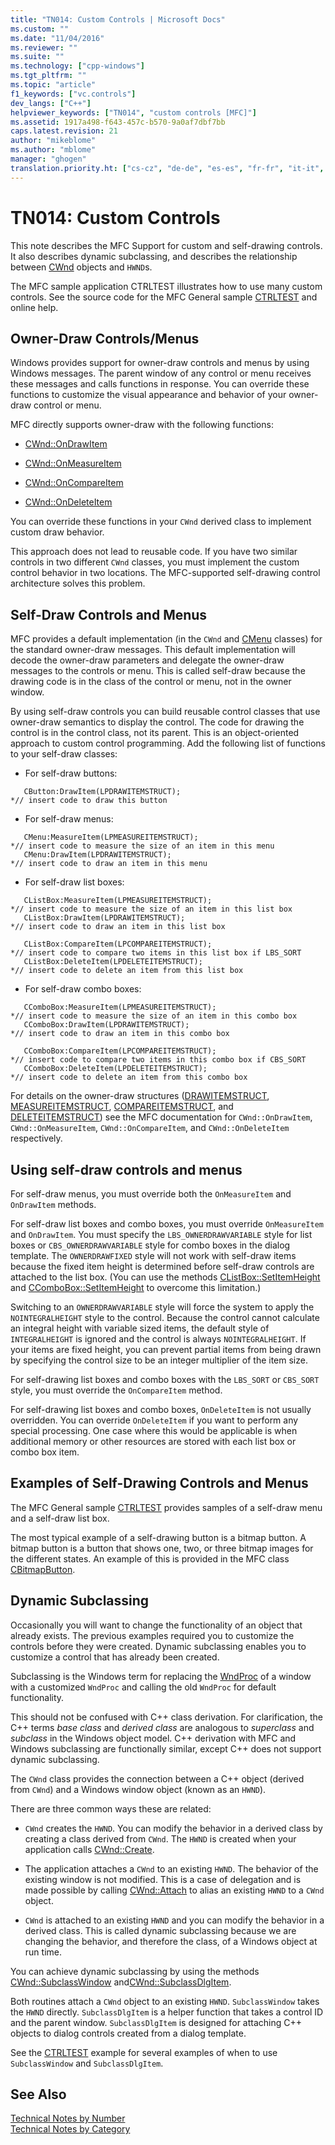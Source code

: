 ```yaml
---
title: "TN014: Custom Controls | Microsoft Docs"
ms.custom: ""
ms.date: "11/04/2016"
ms.reviewer: ""
ms.suite: ""
ms.technology: ["cpp-windows"]
ms.tgt_pltfrm: ""
ms.topic: "article"
f1_keywords: ["vc.controls"]
dev_langs: ["C++"]
helpviewer_keywords: ["TN014", "custom controls [MFC]"]
ms.assetid: 1917a498-f643-457c-b570-9a0af7dbf7bb
caps.latest.revision: 21
author: "mikeblome"
ms.author: "mblome"
manager: "ghogen"
translation.priority.ht: ["cs-cz", "de-de", "es-es", "fr-fr", "it-it", "ja-jp", "ko-kr", "pl-pl", "pt-br", "ru-ru", "tr-tr", "zh-cn", "zh-tw"]
---
```

# TN014: Custom Controls
This note describes the MFC Support for custom and self-drawing controls. It also describes dynamic subclassing, and describes the relationship between [CWnd](../mfc/reference/cwnd-class.md) objects and `HWND`s.  
  
 The MFC sample application CTRLTEST illustrates how to use many custom controls. See the source code for the MFC General sample [CTRLTEST](../visual-cpp-samples.md) and online help.  
  
## Owner-Draw Controls/Menus  
 Windows provides support for owner-draw controls and menus by using Windows messages. The parent window of any control or menu receives these messages and calls functions in response. You can override these functions to customize the visual appearance and behavior of your owner-draw control or menu.  
  
 MFC directly supports owner-draw with the following functions:  
  
- [CWnd::OnDrawItem](../mfc/reference/cwnd-class.md#ondrawitem)  
  
- [CWnd::OnMeasureItem](../mfc/reference/cwnd-class.md#onmeasureitem)  
  
- [CWnd::OnCompareItem](../mfc/reference/cwnd-class.md#oncompareitem)  
  
- [CWnd::OnDeleteItem](../mfc/reference/cwnd-class.md#ondeleteitem)  
  
 You can override these functions in your `CWnd` derived class to implement custom draw behavior.  
  
 This approach does not lead to reusable code. If you have two similar controls in two different `CWnd` classes, you must implement the custom control behavior in two locations. The MFC-supported self-drawing control architecture solves this problem.  
  
## Self-Draw Controls and Menus  
 MFC provides a default implementation (in the `CWnd` and [CMenu](../mfc/reference/cmenu-class.md) classes) for the standard owner-draw messages. This default implementation will decode the owner-draw parameters and delegate the owner-draw messages to the controls or menu. This is called self-draw because the drawing code is in the class of the control or menu, not in the owner window.  
  
 By using self-draw controls you can build reusable control classes that use owner-draw semantics to display the control. The code for drawing the control is in the control class, not its parent. This is an object-oriented approach to custom control programming. Add the following list of functions to your self-draw classes:  
  
-   For self-draw buttons:  
  
 ```  
    CButton:DrawItem(LPDRAWITEMSTRUCT);
*// insert code to draw this button  
 ```  
  
-   For self-draw menus:  
  
 ```  
    CMenu:MeasureItem(LPMEASUREITEMSTRUCT);
*// insert code to measure the size of an item in this menu  
    CMenu:DrawItem(LPDRAWITEMSTRUCT);
*// insert code to draw an item in this menu  
 ```  
  
-   For self-draw list boxes:  
  
 ```  
    CListBox:MeasureItem(LPMEASUREITEMSTRUCT);
*// insert code to measure the size of an item in this list box  
    CListBox:DrawItem(LPDRAWITEMSTRUCT);
*// insert code to draw an item in this list box  
 
    CListBox:CompareItem(LPCOMPAREITEMSTRUCT);
*// insert code to compare two items in this list box if LBS_SORT  
    CListBox:DeleteItem(LPDELETEITEMSTRUCT);
*// insert code to delete an item from this list box  
 ```  
  
-   For self-draw combo boxes:  
  
 ```  
    CComboBox:MeasureItem(LPMEASUREITEMSTRUCT);
*// insert code to measure the size of an item in this combo box  
    CComboBox:DrawItem(LPDRAWITEMSTRUCT);
*// insert code to draw an item in this combo box  
 
    CComboBox:CompareItem(LPCOMPAREITEMSTRUCT);
*// insert code to compare two items in this combo box if CBS_SORT  
    CComboBox:DeleteItem(LPDELETEITEMSTRUCT);
*// insert code to delete an item from this combo box  
 ```  
  
 For details on the owner-draw structures ([DRAWITEMSTRUCT](../mfc/reference/drawitemstruct-structure.md), [MEASUREITEMSTRUCT](../mfc/reference/measureitemstruct-structure.md), [COMPAREITEMSTRUCT](../mfc/reference/compareitemstruct-structure.md), and [DELETEITEMSTRUCT](../mfc/reference/deleteitemstruct-structure.md)) see the MFC documentation for `CWnd::OnDrawItem`, `CWnd::OnMeasureItem`, `CWnd::OnCompareItem`, and `CWnd::OnDeleteItem` respectively.  
  
## Using self-draw controls and menus  
 For self-draw menus, you must override both the `OnMeasureItem` and `OnDrawItem` methods.  
  
 For self-draw list boxes and combo boxes, you must override `OnMeasureItem` and `OnDrawItem`. You must specify the `LBS_OWNERDRAWVARIABLE` style for list boxes or `CBS_OWNERDRAWVARIABLE` style for combo boxes in the dialog template. The `OWNERDRAWFIXED` style will not work with self-draw items because the fixed item height is determined before self-draw controls are attached to the list box. (You can use the methods [CListBox::SetItemHeight](../mfc/reference/clistbox-class.md#setitemheight) and [CComboBox::SetItemHeight](../mfc/reference/ccombobox-class.md#setitemheight) to overcome this limitation.)  
  
 Switching to an `OWNERDRAWVARIABLE` style will force the system to apply the `NOINTEGRALHEIGHT` style to the control. Because the control cannot calculate an integral height with variable sized items, the default style of `INTEGRALHEIGHT` is ignored and the control is always `NOINTEGRALHEIGHT`. If your items are fixed height, you can prevent partial items from being drawn by specifying the control size to be an integer multiplier of the item size.  
  
 For self-drawing list boxes and combo boxes with the `LBS_SORT` or `CBS_SORT` style, you must override the `OnCompareItem` method.  
  
 For self-drawing list boxes and combo boxes, `OnDeleteItem` is not usually overridden. You can override `OnDeleteItem` if you want to perform any special processing. One case where this would be applicable is when additional memory or other resources are stored with each list box or combo box item.  
  
## Examples of Self-Drawing Controls and Menus  
 The MFC General sample [CTRLTEST](../visual-cpp-samples.md) provides samples of a self-draw menu and a self-draw list box.  
  
 The most typical example of a self-drawing button is a bitmap button. A bitmap button is a button that shows one, two, or three bitmap images for the different states. An example of this is provided in the MFC class [CBitmapButton](../mfc/reference/cbitmapbutton-class.md).  
  
## Dynamic Subclassing  
 Occasionally you will want to change the functionality of an object that already exists. The previous examples required you to customize the controls before they were created. Dynamic subclassing enables you to customize a control that has already been created.  
  
 Subclassing is the Windows term for replacing the [WndProc](http://msdn.microsoft.com/en-us/94ba8ffa-3c36-46d4-ac74-9bd10b1ffd26) of a window with a customized `WndProc` and calling the old `WndProc` for default functionality.  
  
 This should not be confused with C++ class derivation. For clarification, the C++ terms *base class* and *derived class* are analogous to *superclass* and *subclass* in the Windows object model. C++ derivation with MFC and Windows subclassing are functionally similar, except C++ does not support dynamic subclassing.  
  
 The `CWnd` class provides the connection between a C++ object (derived from `CWnd`) and a Windows window object (known as an `HWND`).  
  
 There are three common ways these are related:  
  
- `CWnd` creates the `HWND`. You can modify the behavior in a derived class by creating a class derived from `CWnd`. The `HWND` is created when your application calls [CWnd::Create](../mfc/reference/cwnd-class.md#create).  
  
-   The application attaches a `CWnd` to an existing `HWND`. The behavior of the existing window is not modified. This is a case of delegation and is made possible by calling [CWnd::Attach](../mfc/reference/cwnd-class.md#attach) to alias an existing `HWND` to a `CWnd` object.  
  
- `CWnd` is attached to an existing `HWND` and you can modify the behavior in a derived class. This is called dynamic subclassing because we are changing the behavior, and therefore the class, of a Windows object at run time.  
  
 You can achieve dynamic subclassing by using the methods [CWnd::SubclassWindow](../mfc/reference/cwnd-class.md#subclasswindow) and[CWnd::SubclassDlgItem](../mfc/reference/cwnd-class.md#subclassdlgitem).  
  
 Both routines attach a `CWnd` object to an existing `HWND`. `SubclassWindow` takes the `HWND` directly. `SubclassDlgItem` is a helper function that takes a control ID and the parent window. `SubclassDlgItem` is designed for attaching C++ objects to dialog controls created from a dialog template.  
  
 See the [CTRLTEST](../visual-cpp-samples.md) example for several examples of when to use `SubclassWindow` and `SubclassDlgItem`.  
  
## See Also  
 [Technical Notes by Number](../mfc/technical-notes-by-number.md)   
 [Technical Notes by Category](../mfc/technical-notes-by-category.md)

